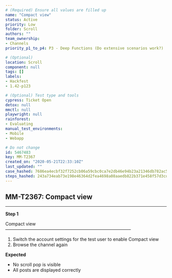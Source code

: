 ```yaml
---
# (Required) Ensure all values are filled up
name: "Compact view"
status: Active
priority: Low
folder: Scroll
authors: ""
team_ownership: 
- Channels
priority_p1_to_p4: P3 - Deep Functions (Do extensive scenarios work?)

# (Optional)
location: Scroll
component: null
tags: []
labels: 
- Hackfest
- 1.42-p123

# (Optional) Test type and tools
cypress: Ticket Open
detox: null
mmctl: null
playwright: null
rainforest: 
- Evaluating
manual_test_environments: 
- Mobile
- Webapp

# Do not change
id: 5467483
key: MM-T2367
created_on: "2020-05-21T22:33:10Z"
last_updated: ""
case_hashed: 7686ea4ecbf32f7252cb06a59cbc0ca7e2db46e94b23a21346db782ac5895eb4b4dc7fcb8cd7130b98a374bc8f1f5f09
steps_hashed: 243a734eab73e198e46364d2fea4698a08aaedb822b371e458f57d3cd0b88e74a4c6663b32aef3e687411521a3c91971
---
```


<!-- (Auto-generated) Based on frontmatter's "key" and "name" -->

## MM-T2367: Compact view

---

**Step 1**

Compact view\
————————————————————————————

1. Switch the account settings for the test user to enable Compact view
2. Browse the channel again

**Expected**

- No scroll pop is visible
- All posts are displayed correctly
